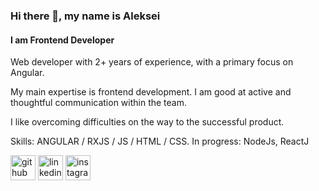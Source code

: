 ### Hi there 👋, my name is Aleksei
#### I am Frontend Developer 
<!-- <a href="https://ibb.co/GHz2ZtL"><img src="https://i.ibb.co/jJnMCW2/github-header-image.png" alt="github-header-image" border="0"></a> -->

 Web developer with 2+ years of experience, with a primary focus on Angular.

My main expertise is frontend development. I am good at active and thoughtful communication within the team.

I like overcoming difficulties on the way to the successful product.

Skills: ANGULAR / RXJS / JS / HTML / CSS. In progress: NodeJs, ReactJ

[<img src='https://cdn.jsdelivr.net/npm/simple-icons@3.0.1/icons/github.svg' alt='github' height='40'>](https://github.com/23Boom23)  [<img src='https://cdn.jsdelivr.net/npm/simple-icons@3.0.1/icons/linkedin.svg' alt='linkedin' height='40'>](https://www.linkedin.com/in/aleksei-harus/)  [<img src='https://cdn.jsdelivr.net/npm/simple-icons@3.0.1/icons/instagram.svg' alt='instagram' height='40'>](https://www.instagram.com/aleksei_garus/)  


